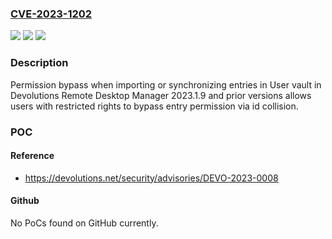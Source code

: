 ### [CVE-2023-1202](https://cve.mitre.org/cgi-bin/cvename.cgi?name=CVE-2023-1202)
![](https://img.shields.io/static/v1?label=Product&message=Remote%20Desktop%20Manager&color=blue)
![](https://img.shields.io/static/v1?label=Version&message=0%3C%3D%202023.1.9%20&color=brighgreen)
![](https://img.shields.io/static/v1?label=Vulnerability&message=n%2Fa&color=brighgreen)

### Description

Permission bypass when importing or synchronizing entries in User vault in Devolutions Remote Desktop Manager 2023.1.9 and prior versions allows users with restricted rights to bypass entry permission via id collision.

### POC

#### Reference
- https://devolutions.net/security/advisories/DEVO-2023-0008

#### Github
No PoCs found on GitHub currently.

